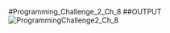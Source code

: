 #Programming_Challenge_2_Ch_8
##OUTPUT
![ProgrammingChallenge2_Ch_8](https://user-images.githubusercontent.com/75389946/111388202-4026f780-8685-11eb-8bf1-e128a098732b.jpg)
